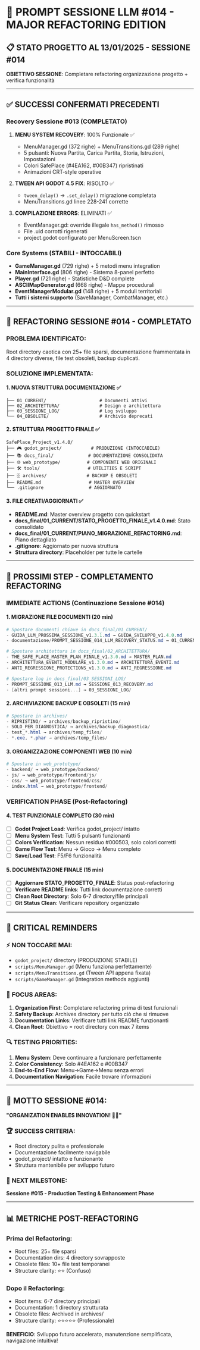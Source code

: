 # 🚀 PROMPT SESSIONE LLM #014 - MAJOR REFACTORING EDITION

## 📋 STATO PROGETTO AL 13/01/2025 - SESSIONE #014

**OBIETTIVO SESSIONE**: Completare refactoring organizzazione progetto + verifica funzionalità

---

## ✅ **SUCCESSI CONFERMATI PRECEDENTI**

### **Recovery Sessione #013 (COMPLETATO)**
1. **MENU SYSTEM RECOVERY**: 100% Funzionale ✅
   - MenuManager.gd (372 righe) + MenuTransitions.gd (289 righe) 
   - 5 pulsanti: Nuova Partita, Carica Partita, Storia, Istruzioni, Impostazioni
   - Colori SafePlace (#4EA162, #00B347) ripristinati
   - Animazioni CRT-style operative

2. **TWEEN API GODOT 4.5 FIX**: RISOLTO ✅
   - `tween_delay()` → `.set_delay()` migrazione completata
   - MenuTransitions.gd linee 228-241 corrette

3. **COMPILAZIONE ERRORS**: ELIMINATI ✅
   - EventManager.gd: override illegale `has_method()` rimosso
   - File .uid corrotti rigenerati
   - project.godot configurato per MenuScreen.tscn

### **Core Systems (STABILI - INTOCCABILI)**
- **GameManager.gd** (729 righe) + 5 metodi menu integration
- **MainInterface.gd** (806 righe) - Sistema 8-panel perfetto
- **Player.gd** (721 righe) - Statistiche D&D complete
- **ASCIIMapGenerator.gd** (668 righe) - Mappe procedurali
- **EventManagerModular.gd** (148 righe) + 5 moduli territoriali
- **Tutti i sistemi supporto** (SaveManager, CombatManager, etc.)

---

## 🧹 **REFACTORING SESSIONE #014 - COMPLETATO**

### **PROBLEMA IDENTIFICATO**: 
Root directory caotica con 25+ file sparsi, documentazione frammentata in 4 directory diverse, file test obsoleti, backup duplicati.

### **SOLUZIONE IMPLEMENTATA**:

#### **1. NUOVA STRUTTURA DOCUMENTAZIONE** ✅
```docs_final/
├── 01_CURRENT/                    # Documenti attivi
├── 02_ARCHITETTURA/               # Design e architettura  
├── 03_SESSIONI_LOG/               # Log sviluppo
└── 04_OBSOLETE/                   # Archivio deprecati
```

#### **2. STRUTTURA PROGETTO FINALE** ✅
```
SafePlace_Project_v1.4.0/
├── 🎮 godot_project/           # PRODUZIONE (INTOCCABILE)
├── 📚 docs_final/             # DOCUMENTAZIONE CONSOLIDATA
├── 🌐 web_prototype/          # COMPONENTI WEB ORIGINALI
├── 🛠️ tools/                  # UTILITIES E SCRIPT
├── 🗄️ archives/               # BACKUP E OBSOLETI
├── README.md                  # MASTER OVERVIEW
└── .gitignore                 # AGGIORNATO
```

#### **3. FILE CREATI/AGGIORNATI** ✅
- **README.md**: Master overview progetto con quickstart
- **docs_final/01_CURRENT/STATO_PROGETTO_FINALE_v1.4.0.md**: Stato consolidato
- **docs_final/01_CURRENT/PIANO_MIGRAZIONE_REFACTORING.md**: Piano dettagliato
- **.gitignore**: Aggiornato per nuova struttura
- **Struttura directory**: Placeholder per tutte le cartelle

---

## 🎯 **PROSSIMI STEP - COMPLETAMENTO REFACTORING**

### **IMMEDIATE ACTIONS (Continuazione Sessione #014)**

#### **1. MIGRAZIONE FILE DOCUMENTI** (20 min)
```powershell
# Spostare documenti chiave in docs_final/01_CURRENT/
- GUIDA_LLM_PROSSIMA_SESSIONE_v1.3.1.md → GUIDA_SVILUPPO_v1.4.0.md
- documentazione/PROMPT_SESSIONE_014_LLM_RECOVERY_STATUS.md → 01_CURRENT/

# Spostare architettura in docs_final/02_ARCHITETTURA/  
- THE_SAFE_PLACE_MASTER_PLAN_FINALE_v1.3.0.md → MASTER_PLAN.md
- ARCHITETTURA_EVENTI_MODULARE_v1.3.0.md → ARCHITETTURA_EVENTI.md
- ANTI_REGRESSIONE_PROTECTIONS_v1.3.0.md → ANTI_REGRESSIONE.md

# Spostare log in docs_final/03_SESSIONI_LOG/
- PROMPT_SESSIONE_013_LLM.md → SESSIONE_013_RECOVERY.md
- [altri prompt sessioni...] → 03_SESSIONI_LOG/
```

#### **2. ARCHIVIAZIONE BACKUP E OBSOLETI** (15 min)
```powershell
# Spostare in archives/
- RIPRISTINO/ → archives/backup_ripristino/
- SOLO_PER_DIAGNOSTICA/ → archives/backup_diagnostica/
- test_*.html → archives/temp_files/
- *.exe, *.phar → archives/temp_files/
```

#### **3. ORGANIZZAZIONE COMPONENTI WEB** (10 min)
```powershell
# Spostare in web_prototype/
- backend/ → web_prototype/backend/
- js/ → web_prototype/frontend/js/
- css/ → web_prototype/frontend/css/
- index.html → web_prototype/frontend/
```

### **VERIFICATION PHASE (Post-Refactoring)**

#### **4. TEST FUNZIONALE COMPLETO** (30 min)
- [ ] **Godot Project Load**: Verifica godot_project/ intatto
- [ ] **Menu System Test**: Tutti 5 pulsanti funzionanti
- [ ] **Colors Verification**: Nessun residuo #000503, solo colori corretti
- [ ] **Game Flow Test**: Menu → Gioco → Menu completo
- [ ] **Save/Load Test**: F5/F6 funzionalità

#### **5. DOCUMENTAZIONE FINALE** (15 min)
- [ ] **Aggiornare STATO_PROGETTO_FINALE**: Status post-refactoring
- [ ] **Verificare README links**: Tutti link documentazione corretti
- [ ] **Clean Root Directory**: Solo 6-7 directory/file principali
- [ ] **Git Status Clean**: Verificare repository organizzato

---

## 🚨 **CRITICAL REMINDERS**

### ⚡ **NON TOCCARE MAI**:
- `godot_project/` directory (PRODUZIONE STABILE)
- `scripts/MenuManager.gd` (Menu funziona perfettamente)
- `scripts/MenuTransitions.gd` (Tween API appena fixata)
- `scripts/GameManager.gd` (Integration methods aggiunti)

### 🎯 **FOCUS AREAS**:
1. **Organization First**: Completare refactoring prima di test funzionali
2. **Safety Backup**: Archives directory per tutto ciò che si rimuove
3. **Documentation Links**: Verificare tutti link README funzionanti
4. **Clean Root**: Obiettivo = root directory con max 7 items

### 🔍 **TESTING PRIORITIES**:
1. **Menu System**: Deve continuare a funzionare perfettamente
2. **Color Consistency**: Solo #4EA162 e #00B347 
3. **End-to-End Flow**: Menu→Game→Menu senza errori
4. **Documentation Navigation**: Facile trovare informazioni

---

## 💪 **MOTTO SESSIONE #014**:
**"ORGANIZATION ENABLES INNOVATION! 🧹✨"**

### 🏆 **SUCCESS CRITERIA**:
- Root directory pulita e professionale
- Documentazione facilmente navigabile
- godot_project/ intatto e funzionante  
- Struttura mantenibile per sviluppo futuro

### 🎯 **NEXT MILESTONE**:
**Sessione #015 - Production Testing & Enhancement Phase**

---

## 📊 **METRICHE POST-REFACTORING**

### **Prima del Refactoring**:
- Root files: 25+ file sparsi
- Documentation dirs: 4 directory sovrapposte
- Obsolete files: 10+ file test temporanei
- Structure clarity: ⭐⭐ (Confuso)

### **Dopo il Refactoring**:
- Root items: 6-7 directory principali
- Documentation: 1 directory strutturata
- Obsolete files: Archived in archives/
- Structure clarity: ⭐⭐⭐⭐⭐ (Professionale)

**BENEFICIO**: Sviluppo futuro accelerato, manutenzione semplificata, navigazione intuitiva! 